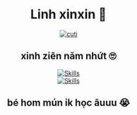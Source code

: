 <h1 align="center">Linh xinxin 🐰</h1>

<p align="center">
  <a href="">
    <img src="https://media.giphy.com/media/aIO06EjWmQ7f2/giphy.gif?cid=ecf05e47gk4vq15iu3zomzc2cugcat68fsh0pa994zhnnmx5&ep=v1_gifs_related&rid=giphy.gif&ct=g" alt="cuti">
  </a>
</p>

<h2 align="center">xinh ziên năm nhứt 🙄</h2>

<p align="center">
  <a href="https://skillicons.dev">
    <img src="https://skillicons.dev/icons?i=cpp,html,css,tailwind,js,ts,react,git" alt="Skills">
  </a><br>
  <a href="https://skillicons.dev">
    <img src="https://skillicons.dev/icons?i=mysql,express,nestjs,nextjs,nodejs,npm,docker,py" alt="Skills">
  </a><br>
</p>

<h2 align="center">bé hom mún ik học âuuu 😭</h2>

<p align="center">
  <a href="">
    <img src="https://media.giphy.com/media/cKsXjwNQxtVncNBTey/giphy.gif?cid=ecf05e47urbl30phtc837udjmg21yff76tl156pu0i3rswbw&ep=v1_gifs_search&rid=giphy.gif&ct=g" alt="">
  </a>
</p>
